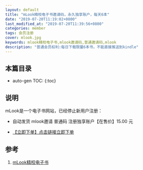 ```yaml
---
layout: default
title: "mLook精校电子书邀请码，永久独享账户，每天6本"
date: "2019-07-20T11:19:02+0800"
last_modified_at: "2019-07-20T11:39:56+0800"
categories: member
tags: 会员注册
cover: mlook.jpg
keywords: mlook精校电子书,mlook邀请码,普通邀请码,mlook
description: "普通会员权利:每日下载限量6本书，不能直接推送到kindle"
---
```


## 本篇目录

* auto-gen TOC:
{:toc}

## 说明

mLook是一个电子书网站，已经停止新用户注册：

* 自动发货 mlook邀请 普通码 注册独享账户【在售价】15.00 元

* [【立即下单】点击链接立即下单](https://s.click.taobao.com/t?e=m%3D2%26s%3DYMmJddBxok0cQipKwQzePOeEDrYVVa64LKpWJ%2Bin0XLjf2vlNIV67teA%2BgEWYnBun7yqOUL3SI1FzjN9hD2WgqNloZYdv3EG6YKsWt4FgAJeRxeL6RsSmF9EeTtntI440rU7bvMfl7FugqAJwg9fuRbFz6N7sGB8skmx5kiO8DpndR0CisZIhaMeSANTBR8A7MPgvJhcXo0zNeYKK0PFBA%3D%3D&scm=null&pvid=null&app_pvid=59590_11.226.223.157_130207_1563593031004&ptl=floorId:17741;app_pvid:59590_11.226.223.157_130207_1563593031004&union_lens=lensId:0b0b13b4_0e58_16c0d461bb5_ba97)

## 参考

1. [mLook精校电子书][1]

[1]: https://www.mlook.mobi/member/login "mLook精校电子书"
